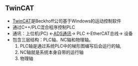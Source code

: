 ## TwinCAT
* [TwinCAT](https://blog.csdn.net/jldemanman/article/details/79207148)是Beckhoff公司基于Windows的运动控制软件
* 通过C++/PLC混合程序控制PLC
* 通讯：上位机(PC) <-[ADS通讯](https://blog.csdn.net/akadiao/article/details/118185495)-> PLC <-EtherCAT总线-> 设备
* 包含三层结构：PLC轴、NC轴和物理轴。
  1. PLC轴是通过系统PLC中的梯形图编写后会运行的轴,
  1. NC轴就是系统本身自带的运行轴
  1. 物理轴
